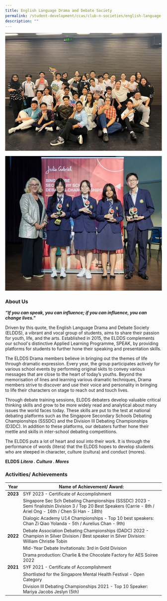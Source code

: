 ```yaml
---
title: English Language Drama and Debate Society
permalink: /student-development/ccas/club-n-societies/english-language-drama-and-debate-society/
description: ""
---
```

![](/images/eldds%20photo.jpeg)

![](/images/eldds%20debate%202023.jpeg)
### About Us

_**“If you can speak, you can influence; if you can influence, you can change lives."**_

  

Driven by this quote, the English Language Drama and Debate Society (ELDDS), a vibrant and vocal group of students, aims to share their passion for youth, life, and the arts. Established in 2015, the ELDDS complements our school's distinctive Applied Learning Programme, SPEAK, by providing platforms for students to further hone their speaking and presentation skills.

  

The ELDDS Drama members believe in bringing out the themes of life through dramatic expression. Every year, the group participates actively for various school events by performing original skits to convey various messages that are close to the heart of today’s youths. Beyond the memorisation of lines and learning various dramatic techniques, Drama members strive to discover and use their voice and personality in bringing to life their characters on stage to reach out and touch lives.

  

Through debate training sessions, ELDDS debaters develop valuable critical thinking skills and grow to be more widely read and analytical about many issues the world faces today. These skills are put to the test at national debating platforms such as the Singapore Secondary Schools Debating Championships (SSSDC) and the Division III Debating Championships (D3DC). In addition to these platforms, our debaters further hone their mettle and skills in inter-school debating competitions.

  

The ELDDS puts a lot of heart and soul into their work. It is through the performance of words (litera) that the ELDDS hopes to develop students who are steeped in character, culture (cultura) and conduct (mores).

**ELDDS**  **_Litera . Cultura . Mores_**


  

### Activities/ Achievements



| Year | Name of Achievement/ Award: | 
| -------- | -------- | 
| **2023**   | SYF 2023 - Certificate of Accomplishment| 
|   |  Singapore Sec Sch Debating Championships (SSSDC) 2023 - Semi finalistsin Division 3 / Top 20 Best Speakers (Carrie - 8th / Ariel Ong - 16th / Chen Si Han - 18th) | 
|    |Dialogic Academy U14 Championships - Top 10 best speakers: Chan Zi Qiao Yolanda - 5th / Aurelius Chan - 9th)  | 
|**2022**   | Debate Association Debating Championships (DADC) 2022 - Champion in Silver Division / Best speaker in Silver Division: William Christie Tobin   |
|    | Mid-Year Debate Invitationals: 3rd in Gold Division  |
|   | Drama production: Charlie & the Chocolate Factory for AES Soiree 2022  | 
 | **2021**   | SYF 2021 - Certificate of Accomplishment  | 
|  |  Shortlisted for the Singapore Mental Health Festival - Open Category |  
|   |  Division III Debating Championships 2021 - Top 10 Speaker: Mariya Jacobs Jeslyn (5th)  |